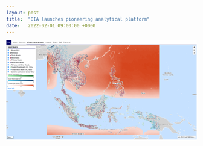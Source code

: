 ```yaml
---
layout: post
title:  "OIA launches pioneering analytical platform"
date:   2022-02-01 09:00:00 +0000
---
```


<img src="/assets/img/OIA_Platform.png" alt="OIA Platform">
